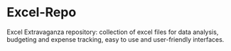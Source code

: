 # Excel-Repo



Excel Extravaganza repository: collection of excel files for data analysis, budgeting and expense tracking, easy to use and user-friendly interfaces.



